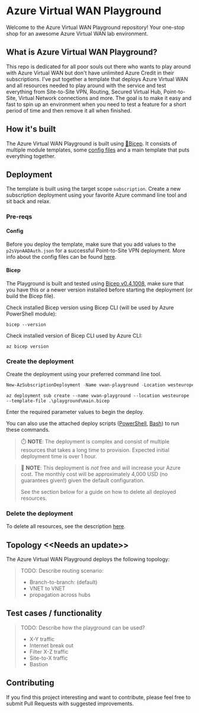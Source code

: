 # Azure Virtual WAN Playground

Welcome to the Azure Virtual WAN Playground repository! Your one-stop shop for an awesome Azure Virtual WAN lab environment.

## What is Azure Virtual WAN Playground?

This repo is dedicated for all poor souls out there who wants to play around with Azure Virtual WAN but don't have unlimited Azure Credit in their subscriptions. I've put together a template that deploys Azure Virtual WAN and all resources needed to play around with the service and test everything from Site-to-Site VPN, Routing, Secured Virtual Hub, Point-to-Site, Virtual Network connections and more. The goal is to make it easy and fast to spin up an environment when you need to test a feature for a short period of time and then remove it all when finished.

## How it's built

The Azure Virtual WAN Playground is built using [💪Bicep](https://github.com/Azure/bicep). It consists of multiple module templates, some [config files](./playground/configs/README.md) and a main template that puts everything together.

## Deployment

The template is built using the target scope `subscription`. Create a new subscription deployment using your favorite Azure command line tool and sit back and relax.

### Pre-reqs

#### Config

Before you deploy the template, make sure that you add values to the `p2sVpnAADAuth.json` for a successful Point-to-Site VPN deployment. More info about the config files can be found [here](./playground/configs/README.md).

#### Bicep

The Playground is built and tested using [Bicep v0.4.1008](https://github.com/Azure/bicep/releases/tag/v0.4.1008), make sure that you have this or a newer version installed before starting the deployment (or build the Bicep file).

Check installed Bicep version using Bicep CLI (will be used by Azure PowerShell module):
```azurecli
bicep --version
```

Check installed version of Bicep CLI used by Azure CLI:
```azurecli
az bicep version
```

### Create the deployment

Create the deployment using your preferred command line tool.

```powershell
New-AzSubscriptionDeployment -Name vwan-playground -Location westeurope -TemplateFile .\playground\main.bicep
```

```azurecli
az deployment sub create --name vwan-playground --location westeurope --template-file .\playground\main.bicep
```

Enter the required parameter values to begin the deploy.

You can also use the attached deploy scripts ([PowerShell](./playground/deploy.ps1), [Bash](./playground/deploy.sh)) to run these commands.

> :stopwatch: **NOTE**: The deployment is complex and consist of multiple resources that takes a long time to provision. Expected initial deployment time is over 1 hour.

> :money_with_wings: **NOTE**: This deployment is *not* free and will increase your Azure cost. The monthly cost will be approximately 4,000 USD (no guarantees given!) given the default configuration.
>
> See the section below for a guide on how to delete all deployed resources.

### Delete the deployment

To delete all resources, see the description [here](./cleanup/README.md).

## Topology <<**Needs an update**>>

The Azure Virtual WAN Playground deploys the following topology:

> TODO: Describe routing scenario:
>
> - Branch-to-branch: (default)
> - VNET to VNET
> - propagation across hubs

## Test cases / functionality

> TODO: Describe how the playground can be used?
>
> - X-Y traffic
> - Internet break out
> - Filter X-Z traffic
> - Site-to-X traffic
> - Bastion

## Contributing

If you find this project interesting and want to contribute, please feel free to submit Pull Requests with suggested improvements.
